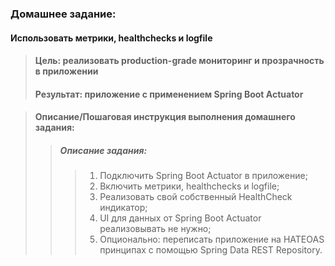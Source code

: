 ### Домашнее задание:<br/>

#### Использовать метрики, healthchecks и logfile

> #### Цель: реализовать production-grade мониторинг и прозрачность в приложении
> #### Результат: приложение с применением Spring Boot Actuator

> #### Описание/Пошаговая инструкция выполнения домашнего задания:
>> #####  Описание задания:
>>> 1) Подключить Spring Boot Actuator в приложение;
>>> 2) Включить метрики, healthchecks и logfile;
>>> 3) Реализовать свой собственный HealthCheck индикатор;
>>> 4) UI для данных от Spring Boot Actuator реализовывать не нужно;
>>> 5) Опционально: переписать приложение на HATEOAS принципах с помощью Spring Data REST Repository.